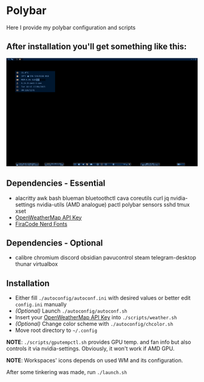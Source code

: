 # Polybar 
Here I provide my polybar configuration and scripts
## After installation you'll get something like this:
![alt text](./img/polybar.png "polybar.png")
## Dependencies - Essential
- alacritty awk bash blueman bluetoothctl cava coreutils curl jq nvidia-settings nvidia-utils (AMD analogue) pactl polybar sensors sshd tmux xset
- [OpenWeatherMap API Key](https://home.openweathermap.org/users/sign_in)	
- [FiraCode Nerd Fonts](https://www.nerdfonts.com/font-downloads)
## Dependencies - Optional
- calibre chromium discord obsidian pavucontrol steam telegram-desktop thunar virtualbox
## Installation
- Either fill `./autoconfig/autoconf.ini` with desired values or better edit `config.ini` manually
- *(Optional)* Launch `./autoconfig/autoconf.sh`
- Insert your <ins>OpenWeatherMap API Key</ins> into `./scripts/weather.sh`
- *(Optional)* Change color scheme with `./autoconfig/chcolor.sh`
- Move root directory to `~/.config`

**NOTE**: `./scripts/gputempctl.sh` provides GPU temp. and fan info but also controls it via nvidia-settings. Obviously, it won't work if AMD GPU. 
    
**NOTE**: Workspaces' icons depends on used WM and its configuration.

After some tinkering was made, run `./launch.sh`

